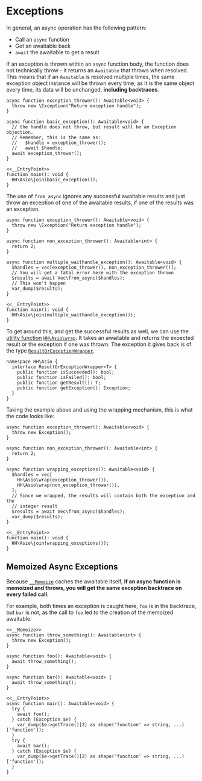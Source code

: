 # Exceptions

In general, an async operation has the following pattern:
* Call an `async` function
* Get an awaitable back
* `await` the awaitable to get a result

If an exception is thrown within an `async` function body, the function does not
technically throw - it returns an `Awaitable` that throws when resolved. This
means that if an `Awaitable` is resolved multiple times, the same exception
object instance will be thrown every time; as it is the same object every time,
its data will be unchanged, **including backtraces**.

```hack
async function exception_thrower(): Awaitable<void> {
  throw new \Exception("Return exception handle");
}

async function basic_exception(): Awaitable<void> {
  // the handle does not throw, but result will be an Exception objection.
  // Remember, this is the same as:
  //   $handle = exception_thrower();
  //   await $handle;
  await exception_thrower();
}

<<__EntryPoint>>
function main(): void {
  HH\Asio\join(basic_exception());
}
```

The use of `from_async` ignores any successful awaitable results and just throw an exception of one of the
awaitable results, if one of the results was an exception.

```hack
async function exception_thrower(): Awaitable<void> {
  throw new \Exception("Return exception handle");
}

async function non_exception_thrower(): Awaitable<int> {
  return 2;
}

async function multiple_waithandle_exception(): Awaitable<void> {
  $handles = vec[exception_thrower(), non_exception_thrower()];
  // You will get a fatal error here with the exception thrown
  $results = await Vec\from_async($handles);
  // This won't happen
  var_dump($results);
}

<<__EntryPoint>>
function main(): void {
  HH\Asio\join(multiple_waithandle_exception());
}
```

To get around this, and get the successful results as well, we can use the [utility function](/docs/hack/asynchronous-operations/utility-functions)
[`HH\Asio\wrap`](/docs/apis/function/HH.Asio.wrap/). It takes an awaitable and returns the expected result or the exception
if one was thrown. The exception it gives back is of the type [`ResultOrExceptionWrapper`](/docs/apis/interface/HH.Asio.ResultOrExceptionWrapper/).

```hack no-extract
namespace HH\Asio {
  interface ResultOrExceptionWrapper<T> {
    public function isSucceeded(): bool;
    public function isFailed(): bool;
    public function getResult(): T;
    public function getException(): Exception;
  }
}
```

Taking the example above and using the wrapping mechanism, this is what the code looks like:

```hack
async function exception_thrower(): Awaitable<void> {
  throw new Exception();
}

async function non_exception_thrower(): Awaitable<int> {
  return 2;
}

async function wrapping_exceptions(): Awaitable<void> {
  $handles = vec[
    HH\Asio\wrap(exception_thrower()),
    HH\Asio\wrap(non_exception_thrower()),
  ];
  // Since we wrapped, the results will contain both the exception and the
  // integer result
  $results = await Vec\from_async($handles);
  var_dump($results);
}

<<__EntryPoint>>
function main(): void {
  HH\Asio\join(wrapping_exceptions());
}
```

## Memoized Async Exceptions
Because [`__Memoize`](/docs/hack/attributes/predefined-attributes#__memoize) caches the awaitable itself, **if an async function
is memoized and throws, you will get the same exception backtrace on every
failed call**.

For example, both times an exception is caught here, `foo` is in the backtrace,
but `bar` is not, as the call to `foo` led to the creation of the memoized
awaitable:

```hack
<<__Memoize>>
async function throw_something(): Awaitable<int> {
  throw new Exception();
}

async function foo(): Awaitable<void> {
  await throw_something();
}

async function bar(): Awaitable<void> {
  await throw_something();
}

<<__EntryPoint>>
async function main(): Awaitable<void> {
  try {
    await foo();
  } catch (Exception $e) {
    var_dump($e->getTrace()[2] as shape('function' => string, ...)['function']);
  }
  try {
    await bar();
  } catch (Exception $e) {
    var_dump($e->getTrace()[2] as shape('function' => string, ...)['function']);
  }
}
```

